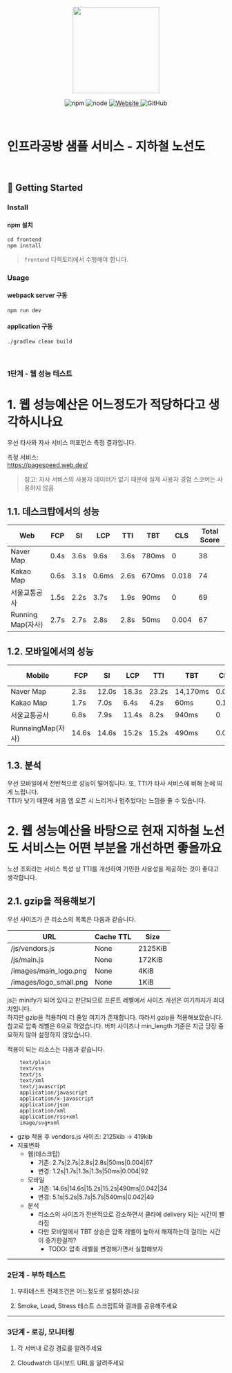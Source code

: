 <p align="center">
    <img width="200px;" src="https://raw.githubusercontent.com/woowacourse/atdd-subway-admin-frontend/master/images/main_logo.png"/>
</p>
<p align="center">
  <img alt="npm" src="https://img.shields.io/badge/npm-%3E%3D%205.5.0-blue">
  <img alt="node" src="https://img.shields.io/badge/node-%3E%3D%209.3.0-blue">
  <a href="https://edu.nextstep.camp/c/R89PYi5H" alt="nextstep atdd">
    <img alt="Website" src="https://img.shields.io/website?url=https%3A%2F%2Fedu.nextstep.camp%2Fc%2FR89PYi5H">
  </a>
  <img alt="GitHub" src="https://img.shields.io/github/license/next-step/atdd-subway-service">
</p>

<br>

# 인프라공방 샘플 서비스 - 지하철 노선도

<br>

## 🚀 Getting Started

### Install
#### npm 설치
```
cd frontend
npm install
```
> `frontend` 디렉토리에서 수행해야 합니다.

### Usage
#### webpack server 구동
```
npm run dev
```
#### application 구동
```
./gradlew clean build
```
<br>


### 1단계 - 웹 성능 테스트

# 1. 웹 성능예산은 어느정도가 적당하다고 생각하시나요

우선 타사와 자사 서비스 퍼포먼스 측정 결과입니다.  

측정 서비스:  
https://pagespeed.web.dev/

> 참고: 자사 서비스의 사용자 데이터가 없기 때문에 실제 사용자 경험 스코어는 사용하지 않음

## 1.1. 데스크탑에서의 성능  
| Web             | FCP  | SI   | LCP   | TTI  | TBT   | CLS   | Total Score |  
|-----------------|------|------|-------|------|-------|-------|-------------|  
| Naver Map       | 0.4s | 3.6s | 9.6s  | 3.6s | 780ms | 0     | 38          |  
| Kakao Map       | 0.6s | 3.1s | 0.6ms | 2.6s | 670ms | 0.018 | 74          |  
| 서울교통공사          | 1.5s | 2.2s | 3.7s  | 1.9s | 90ms  | 0     | 69          |  
| Running Map(자사) | 2.7s | 2.7s | 2.8s  | 2.8s | 50ms  | 0.004 | 67          |  

## 1.2. 모바일에서의 성능
| Mobile          | FCP  | SI   | LCP   | TTI  | TBT   | CLS   | Total Score |  
|-----------------|------|------|-------|------|-------|-------|-------------|
| Naver Map       |2.3s|12.0s|18.3s|23.2s|14,170ms|0.017|23|
| Kakao Map       |1.7s|7.0s|6.4s|4.2s|60ms|0.139|66|
| 서울교통공사          |6.8s|7.9s|11.4s|8.2s|940ms|0|30|
| RunnaingMap(자사) |14.6s|14.6s|15.2s|15.2s|490ms|0.042|34|

## 1.3. 분석

우선 모바일에서 전반적으로 성능이 떨어집니다. 또, TTI가 타사 서비스에 비해 눈에 띄게 느립니다.  
TTI가 낮기 때문에 처음 앱 오픈 시 느리거나 멈추었다는 느낌을 줄 수 있습니다.  

# 2. 웹 성능예산을 바탕으로 현재 지하철 노선도 서비스는 어떤 부분을 개선하면 좋을까요

노선 조회라는 서비스 특성 상 TTI를 개선하여 기민한 사용성을 제공하는 것이 좋다고 생각합니다.  

## 2.1. gzip을 적용해보기

우선 사이즈가 큰 리소스의 목록은 다음과 같습니다.

|URL|Cache TTL| Size    |
|---|---------|---------|
|/js/vendors.js|None| 2125KiB |
|/js/main.js|None| 172KiB  |
|/images/main_logo.png|None| 4KiB    |
|/images/logo_small.png|None| 1KiB    |

js는 minify가 되어 있다고 판단되므로 프론트 레벨에서 사이즈 개선은 여기까지가 최대치입니다.  
하지만 gzip을 적용하여 더 줄일 여지가 존재합니다. 따라서 gzip을 적용해보았습니다.  
참고로 압축 레벨은 6으로 하였습니다. 버퍼 사이즈나 min_length 기준은 지금 당장 중요하지 않아 설정하지 않았습니다.  

적용이 되는 리소스는 다음과 같습니다.
```
    text/plain
    text/css
    text/js
    text/xml
    text/javascript
    application/javascript
    application/x-javascript
    application/json
    application/xml
    application/rss+xml
    image/svg+xml
```

* gzip 적용 후 vendors.js 사이즈: 2125kib -> 419kib
* 지표변화 
  * 웹(데스크탑)
    * 기존: 2.7s|2.7s|2.8s|2.8s|50ms|0.004|67 
    * 변경: 1.2s|1.7s|1.3s|1.3s|50ms|0.004|92 
  * 모바일 
    * 기존: 14.6s|14.6s|15.2s|15.2s|490ms|0.042|34 
    * 변경: 5.1s|5.2s|5.7s|5.7s|540ms|0.042|49 
  * 분석 
    * 리소스의 사이즈가 전반적으로 감소하면서 클라에 delivery 되는 시간이 빨라짐
    * 다만 모바일에서 TBT 상승은 압축 레벨이 높아서 해제하는데 걸리는 시간이 증가한걸까? 
      * TODO: 압축 레벨을 변경해가면서 실험해보자

---

### 2단계 - 부하 테스트 
1. 부하테스트 전제조건은 어느정도로 설정하셨나요

2. Smoke, Load, Stress 테스트 스크립트와 결과를 공유해주세요

---

### 3단계 - 로깅, 모니터링
1. 각 서버내 로깅 경로를 알려주세요

2. Cloudwatch 대시보드 URL을 알려주세요
